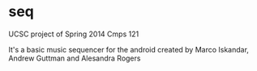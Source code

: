 # seq

UCSC project of Spring 2014 Cmps 121

It's a basic music sequencer for the android created by Marco Iskandar, Andrew Guttman and Alesandra Rogers
